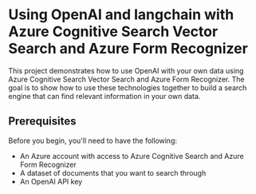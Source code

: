 # Using OpenAI and langchain with Azure Cognitive Search Vector Search and Azure Form Recognizer

This project demonstrates how to use OpenAI with your own data using Azure Cognitive Search Vector Search and Azure Form Recognizer. The goal is to show how to use these technologies together to build a  search engine that can find relevant information in your own data.

## Prerequisites

Before you begin, you'll need to have the following:

- An Azure account with access to Azure Cognitive Search and Azure Form Recognizer
- A dataset of documents that you want to search through
- An OpenAI API key
